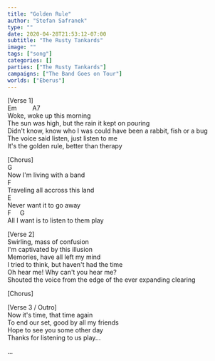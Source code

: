 ```yaml
---
title: "Golden Rule"
author: "Stefan Safranek"
type: ""
date: 2020-04-28T21:53:12-07:00
subtitle: "The Rusty Tankards"
image: ""
tags: ["song"]
categories: []
parties: ["The Rusty Tankards"]
campaigns: ["The Band Goes on Tour"]
worlds: ["Eberus"]
---
```



[Verse 1] <br>
Em &nbsp; &nbsp; &nbsp; &nbsp; A7 <br>
Woke, woke up this morning <br>
The sun was high, but the rain it kept on pouring <br>
Didn't know, know who I was could have been a rabbit, fish or a bug <br>
The voice said listen, just listen to me <br>
It's the golden rule, better than therapy

[Chorus] <br>
G <br>
Now I'm living with a band <br>
F <br>
Traveling all accross this land <br>
E <br>
Never want it to go away <br>
F &nbsp; &nbsp; G <br>
All I want is to listen to them play

[Verse 2] <br>
Swirling, mass of confusion <br>
I'm captivated by this illusion <br>
Memories, have all left my mind <br>
I tried to think, but haven't had the time <br>
Oh hear me! Why can't you hear me? <br>
Shouted the voice from the edge of the ever expanding clearing

[Chorus]

[Verse 3 / Outro] <br>
Now it's time, that time again <br>
To end our set, good by all my friends <br>
Hope to see you some other day <br>
Thanks for listening to us play...

...
